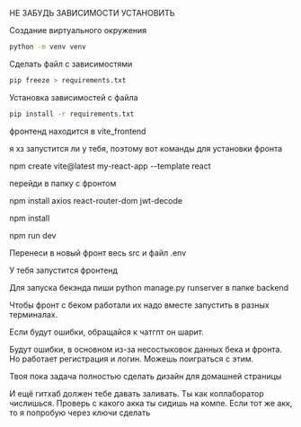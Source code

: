 НЕ ЗАБУДЬ ЗАВИСИМОСТИ УСТАНОВИТЬ

Создание виртуального окружения
```sh
python -m venv venv
```
Сделать файл с зависимостями
```sh
pip freeze > requirements.txt
```
Установка зависимостей с файла
```sh
pip install -r requirements.txt
```
фронтенд находится в vite_frontend

я хз запустится ли у тебя, поэтому вот команды для установки фронта

npm create vite@latest my-react-app --template react

перейди в папку с фронтом

npm install axios react-router-dom jwt-decode

npm install

npm run dev

Перенеси в новый фронт весь src и файл .env

У тебя запустится фронтенд

Для запуска бекэнда пиши python manage.py runserver в папке backend

Чтобы фронт с беком работали их надо вместе запустить в разных терминалах.

Если будут ошибки, обращайся к чатгпт он шарит.

Будут ошибки, в основном из-за несостыковок данных бека и фронта. Но работает регистрация и логин. Можешь поиграться с этим.

Твоя пока задача полностью сделать дизайн для домашней страницы

И ещё гитхаб должен тебе давать заливать. Ты как коллаборатор числишься. Проверь с какого акка ты сидишь на компе. Если тот же акк, то я попробую через ключи сделать